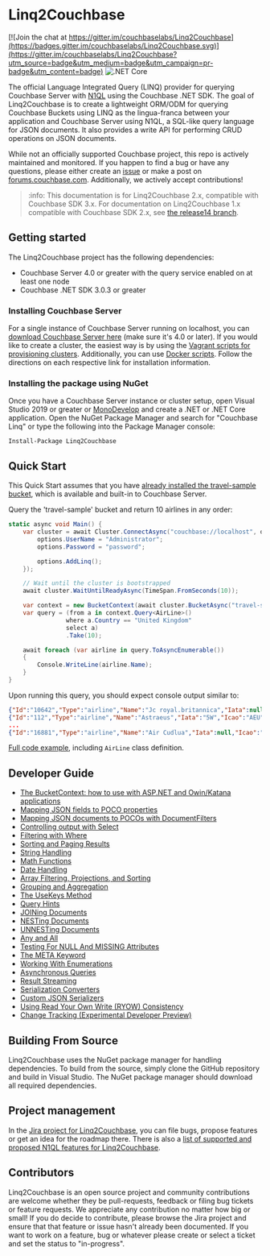 # Linq2Couchbase

[![Join the chat at https://gitter.im/couchbaselabs/Linq2Couchbase](https://badges.gitter.im/couchbaselabs/Linq2Couchbase.svg)](https://gitter.im/couchbaselabs/Linq2Couchbase?utm_source=badge&utm_medium=badge&utm_campaign=pr-badge&utm_content=badge)
![.NET Core](https://github.com/couchbaselabs/Linq2Couchbase/workflows/.NET%20Core/badge.svg)

The official Language Integrated Query (LINQ) provider for querying Couchbase Server with [N1QL](https://docs.couchbase.com/server/current/n1ql/n1ql-intro/queriesandresults.html) using the Couchbase .NET SDK. The goal of Linq2Couchbase is to create a lightweight ORM/ODM for querying Couchbase Buckets using LINQ as the lingua-franca between your application and Couchbase Server using N1QL, a SQL-like query language for JSON documents. It also provides a write API for performing CRUD operations on JSON documents.

While not an officially supported Couchbase project, this repo is actively maintained and monitored. If you happen to find a bug or have any questions, please either create an [issue](https://github.com/couchbaselabs/linq2couchbase/issues) or make a post on [forums.couchbase.com](https://forums.couchbase.com/c/net-sdk). Additionally, we actively accept contributions!

> :info: This documentation is for Linq2Couchbase 2.x, compatible with Couchbase SDK 3.x. For documentation on
> Linq2Couchbase 1.x compatible with Couchbase SDK 2.x, see [the release14 branch](https://github.com/couchbaselabs/Linq2Couchbase/blob/release14/README.md).

## Getting started

The Linq2Couchbase project has the following dependencies:

- Couchbase Server 4.0 or greater with the query service enabled on at least one node
- Couchbase .NET SDK 3.0.3 or greater

### Installing Couchbase Server

For a single instance of Couchbase Server running on localhost, you can [download Couchbase Server here](https://www.couchbase.com/downloads) (make sure it's 4.0 or later). If you would like to create a cluster, the easiest way is by using the [Vagrant scripts for provisioning clusters](https://github.com/couchbaselabs/vagrants). Additionally, you can use [Docker scripts](https://hub.docker.com/r/couchbase/server/). Follow the directions on each respective link for installation information.

### Installing the package using NuGet

Once you have a Couchbase Server instance or cluster setup, open Visual Studio 2019 or greater or [MonoDevelop](http://www.monodevelop.com/) and create a .NET or .NET Core application. Open the NuGet Package Manager and search for "Couchbase Linq" or type the following into the Package Manager console:

    Install-Package Linq2Couchbase

## Quick Start

This Quick Start assumes that you have [already installed the travel-sample bucket](https://docs.couchbase.com/server/current/manage/manage-settings/install-sample-buckets.html), which is available and built-in to Couchbase Server.

Query the 'travel-sample' bucket and return 10 airlines in any order:

```cs
static async void Main() {
    var cluster = await Cluster.ConnectAsync("couchbase://localhost", options => {
        options.UserName = "Administrator";
        options.Password = "password";

        options.AddLinq();
    });

    // Wait until the cluster is bootstrapped
    await cluster.WaitUntilReadyAsync(TimeSpan.FromSeconds(10));

    var context = new BucketContext(await cluster.BucketAsync("travel-sample"));
    var query = (from a in context.Query<AirLine>()
                where a.Country == "United Kingdom"
                select a)
                .Take(10);

    await foreach (var airline in query.ToAsyncEnumerable())
    {
        Console.WriteLine(airline.Name);
    }
}
```

Upon running this query, you should expect console output similar to:

```json
{"Id":"10642","Type":"airline","Name":"Jc royal.britannica","Iata":null,"Icao":"JRB","Callsign":null,"Country":"United Kingdom"}
{"Id":"112","Type":"airline","Name":"Astraeus","Iata":"5W","Icao":"AEU","Callsign":"FLYSTAR","Country":"United Kingdom"}
...
{"Id":"16881","Type":"airline","Name":"Air Cudlua","Iata":null,"Icao":"CUD","Callsign":"Cudlua","Country":"United Kingdom"}
```

[Full code example](https://gist.github.com/jeffrymorris/c3bf85d73a1e7dfcc5f25f4e581d689a "Linq2Couchbase quick start!"), including `AirLine` class definition.

## Developer Guide

- [The BucketContext: how to use with ASP.NET and Owin/Katana applications](docs/bucket-context.md)
- [Mapping JSON fields to POCO properties](docs/poco-mapping.md)
- [Mapping JSON documents to POCOs with DocumentFilters](docs/document-filters.md)
- [Controlling output with Select](docs/simple-select.md)
- [Filtering with Where](docs/where-clause.md)
- [Sorting and Paging Results](docs/sorting-take-limit.md)
- [String Handling](docs/string-handling.md)
- [Math Functions](docs/math-functions.md)
- [Date Handling](docs/date-handling.md)
- [Array Filtering, Projections, and Sorting](docs/array-filtering-projections.md)
- [Grouping and Aggregation](docs/grouping-aggregation.md)
- [The UseKeys Method](docs/use-keys.md)
- [Query Hints](docs/query-hints.md)
- [JOINing Documents](docs/joins.md)
- [NESTing Documents](docs/nest.md)
- [UNNESTing Documents](docs/unnest.md)
- [Any and All](docs/any-all.md)
- [Testing For NULL And MISSING Attributes](docs/null-missing-valued.md)
- [The META Keyword](docs/meta-keyword.md)
- [Working With Enumerations](docs/enum.md)
- [Asynchronous Queries](docs/async-queries.md)
- [Result Streaming](docs/result-streaming.md)
- [Serialization Converters](docs/serialization-converters.md)
- [Custom JSON Serializers](docs/custom-serializers.md)
- [Using Read Your Own Write (RYOW) Consistency](docs/ryow.md)
- [Change Tracking (Experimental Developer Preview)](docs/change-tracking.md)

## Building From Source

Linq2Couchbase uses the NuGet package manager for handling dependencies.  To build from the source, simply clone the GitHub repository and build in Visual Studio.  The NuGet package manager should download all required dependencies.

## Project management

In the [Jira project for Linq2Couchbase](http://issues.couchbase.com/browse/LINQ), you can file bugs, propose features or get an idea for the roadmap there. There is also a [list of supported and proposed N1QL features for Linq2Couchbase](https://docs.google.com/document/d/1hPNZ-qTKpVzQsFwg_1uUueltzNL1wA75L5F-hYF92Cw/edit?usp=sharing).

## Contributors

Linq2Couchbase is an open source project and community contributions are welcome whether they be pull-requests, feedback or filing bug tickets or feature requests. We appreciate any contribution no matter how big or small! If you do decide to contribute, please browse the Jira project and ensure that that feature or issue hasn't already been documented. If you want to work on a feature, bug or whatever please create or select a ticket and set the status to "in-progress".
